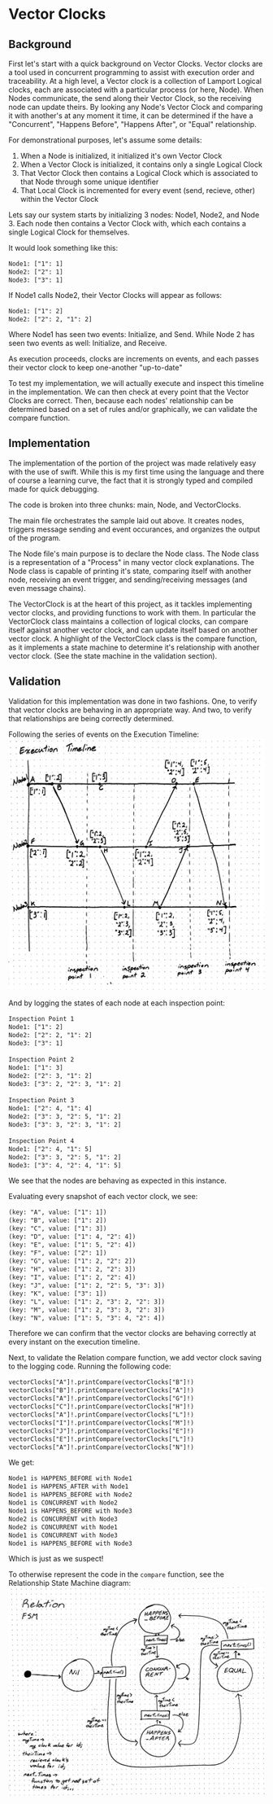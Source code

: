 #  Vector Clocks

##  Background

First let's start with a quick background on Vector Clocks. 
Vector clocks are a tool used in concurrent programming to assist with execution order and traceability. 
At a high level, a Vector clock is a collection of Lamport Logical clocks, each are associated with a particular process (or here, Node). 
When Nodes communicate, the send along their Vector Clock, so the receiving node can update theirs. 
By looking any Node's Vector Clock and comparing it with another's at any moment it time, it can be determined if the have a "Concurrent", "Happens Before", "Happens After", or "Equal" relationship.

For demonstrational purposes, let's assume some details: 
1. When a Node is initialized, it initialized it's own Vector Clock
2. When a Vector Clock is initialized, it contains only a single Logical Clock
3. That Vector Clock then contains a Logical Clock which is associated to that Node through some unique identifier
4. That Local Clock is incremented for every event (send, recieve, other) within the Vector Clock

Lets say our system starts by initializing 3 nodes: Node1, Node2, and Node 3. 
Each node then contains a Vector Clock with, which each contains a single Logical Clock for themselves. 

It would look something like this:  
```
Node1: ["1": 1]  
Node2: ["2": 1]  
Node3: ["3": 1]  
```

If Node1 calls Node2, their Vector Clocks will appear as follows:  
```
Node1: ["1": 2]
Node2: ["2": 2, "1": 2]
```

Where Node1 has seen two events: Initialize, and Send. 
While Node 2 has seen two events as well: Initialize, and Receive.

As execution proceeds, clocks are increments on events, and each passes their vector clock to keep one-another "up-to-date"

To test my implementation, we will actually execute and inspect this timeline in the implementation. 
We can then check at every point that the Vector Clocks are correct. 
Then, because each nodes' relationship can be determined based on a set of rules and/or graphically, we can validate the compare function. 

## Implementation

The implementation of the portion of the project was made relatively easy with the use of swift. 
While this is my first time using the language and there of course a learning curve, the fact that it is strongly typed and compiled made for quick debugging. 

The code is broken into three chunks: main, Node, and VectorClocks.  

The main file orchestrates the sample laid out above. 
It creates nodes, triggers message sending and event occurances, and organizes the output of the program.  

The Node file's main purpose is to declare the Node class. 
The Node class is a representation of a "Process" in many vector clock explanations. 
The Node class is capable of printing it's state, comparing itself with another node, receiving an event trigger, and sending/receiving messages (and even message chains). 

The VectorClock is at the heart of this project, as it tackles implementing vector clocks, and providing functions to work with them. 
In particular the VectorClock class maintains a collection of logical clocks, can compare itself against another vector clock, and can update itself based on another vector clock. 
A highlight of the VectorClock class is the compare function, as it implements a state machine to determine it's relationship with another vector clock. 
(See the state machine in the validation section).


## Validation

Validation for this implementation was done in two fashions. 
One, to verify that vector clocks are behaving in an appropriate way. 
And two, to verify that relationships are being correctly determined.  

Following the series of events on the Execution Timeline:  
![Execution Timeline](./ExecutionTimeline.jpg)

And by logging the states of each node at each inspection point:  
```
Inspection Point 1
Node1: ["1": 2]
Node2: ["2": 2, "1": 2]
Node3: ["3": 1]

Inspection Point 2
Node1: ["1": 3]
Node2: ["2": 3, "1": 2]
Node3: ["3": 2, "2": 3, "1": 2]

Inspection Point 3
Node1: ["2": 4, "1": 4]
Node2: ["3": 3, "2": 5, "1": 2]
Node3: ["3": 3, "2": 3, "1": 2]

Inspection Point 4
Node1: ["2": 4, "1": 5]
Node2: ["3": 3, "2": 5, "1": 2]
Node3: ["3": 4, "2": 4, "1": 5]
```

We see that the nodes are behaving as expected in this instance. 

Evaluating every snapshot of each vector clock, we see:  
```
(key: "A", value: ["1": 1])
(key: "B", value: ["1": 2])
(key: "C", value: ["1": 3])
(key: "D", value: ["1": 4, "2": 4])
(key: "E", value: ["1": 5, "2": 4])
(key: "F", value: ["2": 1])
(key: "G", value: ["1": 2, "2": 2])
(key: "H", value: ["1": 2, "2": 3])
(key: "I", value: ["1": 2, "2": 4])
(key: "J", value: ["1": 2, "2": 5, "3": 3])
(key: "K", value: ["3": 1])
(key: "L", value: ["1": 2, "3": 2, "2": 3])
(key: "M", value: ["1": 2, "3": 3, "2": 3])
(key: "N", value: ["1": 5, "3": 4, "2": 4])
```

Therefore we can confirm that the vector clocks are behaving correctly at every instant on the execution timeline.

Next, to validate the Relation compare function, we add vector clock saving to the logging code. 
Running the following code:  
```
vectorClocks["A"]!.printCompare(vectorClocks["B"]!)
vectorClocks["B"]!.printCompare(vectorClocks["A"]!)
vectorClocks["A"]!.printCompare(vectorClocks["G"]!)
vectorClocks["C"]!.printCompare(vectorClocks["H"]!)
vectorClocks["A"]!.printCompare(vectorClocks["L"]!)
vectorClocks["I"]!.printCompare(vectorClocks["M"]!)
vectorClocks["J"]!.printCompare(vectorClocks["E"]!)
vectorClocks["E"]!.printCompare(vectorClocks["L"]!)
vectorClocks["A"]!.printCompare(vectorClocks["N"]!)
```

We get:  
```
Node1 is HAPPENS_BEFORE with Node1
Node1 is HAPPENS_AFTER with Node1
Node1 is HAPPENS_BEFORE with Node2
Node1 is CONCURRENT with Node2
Node1 is HAPPENS_BEFORE with Node3
Node2 is CONCURRENT with Node3
Node2 is CONCURRENT with Node1
Node1 is CONCURRENT with Node3
Node1 is HAPPENS_BEFORE with Node3
```

Which is just as we suspect!

To otherwise represent the code in the `compare` function, see the Relationship State Machine diagram:  
![Relationship FSM](./RelationFSM.jpg)


